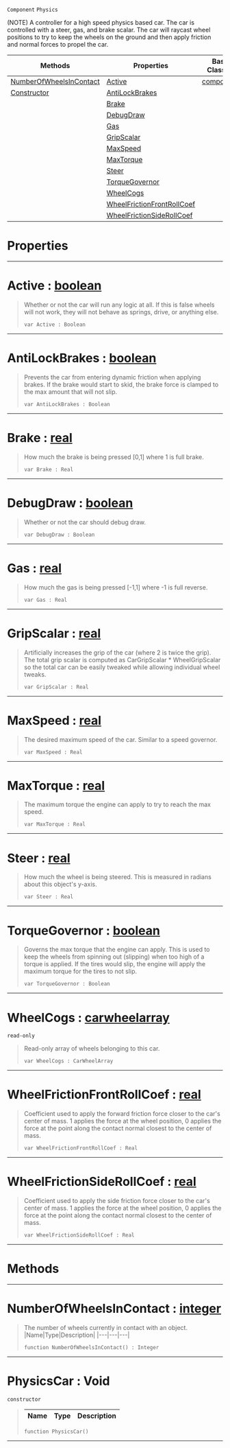  `Component` `Physics`



(NOTE) A controller for a high speed physics based car. The car is controlled with a steer, gas, and brake scalar. The car will raycast wheel positions to try to keep the wheels on the ground and then apply friction and normal forces to propel the car.

|Methods|Properties|Base Classes|Derived Classes|
|---|---|---|---|
|[ NumberOfWheelsInContact](https://github.com/ZilchEngine/ZilchDocs/blob/master/code_reference/class_reference/physicscar.markdown#numberofwheelsincontact)|[ Active](https://github.com/ZilchEngine/ZilchDocs/blob/master/code_reference/class_reference/physicscar.markdown#active-zero-engine-docum)|[component](https://github.com/ZilchEngine/ZilchDocs/blob/master/code_reference/class_reference/component.markdown)| |
|[ Constructor](https://github.com/ZilchEngine/ZilchDocs/blob/master/code_reference/class_reference/physicscar.markdown#physicscar-void)|[ AntiLockBrakes](https://github.com/ZilchEngine/ZilchDocs/blob/master/code_reference/class_reference/physicscar.markdown#antilockbrakes-zero-engi)| | |
| |[ Brake](https://github.com/ZilchEngine/ZilchDocs/blob/master/code_reference/class_reference/physicscar.markdown#brake-zero-engine-docume)| | |
| |[ DebugDraw](https://github.com/ZilchEngine/ZilchDocs/blob/master/code_reference/class_reference/physicscar.markdown#debugdraw-zero-engine-do)| | |
| |[ Gas](https://github.com/ZilchEngine/ZilchDocs/blob/master/code_reference/class_reference/physicscar.markdown#gas-zero-engine-document)| | |
| |[ GripScalar](https://github.com/ZilchEngine/ZilchDocs/blob/master/code_reference/class_reference/physicscar.markdown#gripscalar-zero-engine-d)| | |
| |[ MaxSpeed](https://github.com/ZilchEngine/ZilchDocs/blob/master/code_reference/class_reference/physicscar.markdown#maxspeed-zero-engine-doc)| | |
| |[ MaxTorque](https://github.com/ZilchEngine/ZilchDocs/blob/master/code_reference/class_reference/physicscar.markdown#maxtorque-zero-engine-do)| | |
| |[ Steer](https://github.com/ZilchEngine/ZilchDocs/blob/master/code_reference/class_reference/physicscar.markdown#steer-zero-engine-docume)| | |
| |[ TorqueGovernor](https://github.com/ZilchEngine/ZilchDocs/blob/master/code_reference/class_reference/physicscar.markdown#torquegovernor-zero-engi)| | |
| |[ WheelCogs](https://github.com/ZilchEngine/ZilchDocs/blob/master/code_reference/class_reference/physicscar.markdown#wheelcogs-zero-engine-do)| | |
| |[ WheelFrictionFrontRollCoef](https://github.com/ZilchEngine/ZilchDocs/blob/master/code_reference/class_reference/physicscar.markdown#wheelfrictionfrontrollco)| | |
| |[ WheelFrictionSideRollCoef](https://github.com/ZilchEngine/ZilchDocs/blob/master/code_reference/class_reference/physicscar.markdown#wheelfrictionsiderollcoe)| | |


 #  Properties


---  
 #  Active : [boolean](https://github.com/ZilchEngine/ZilchDocs/blob/master/code_reference/nada_base_types/boolean.markdown)

> Whether or not the car will run any logic at all. If this is false wheels will not work, they will not behave as springs, drive, or anything else.
> ``` lang=cpp, name=Nada
> var Active : Boolean


---  
 #  AntiLockBrakes : [boolean](https://github.com/ZilchEngine/ZilchDocs/blob/master/code_reference/nada_base_types/boolean.markdown)

> Prevents the car from entering dynamic friction when applying brakes. If the brake would start to skid, the brake force is clamped to the max amount that will not slip.
> ``` lang=cpp, name=Nada
> var AntiLockBrakes : Boolean


---  
 #  Brake : [real](https://github.com/ZilchEngine/ZilchDocs/blob/master/code_reference/nada_base_types/real.markdown)

> How much the brake is being pressed [0,1] where 1 is full brake.
> ``` lang=cpp, name=Nada
> var Brake : Real


---  
 #  DebugDraw : [boolean](https://github.com/ZilchEngine/ZilchDocs/blob/master/code_reference/nada_base_types/boolean.markdown)

> Whether or not the car should debug draw.
> ``` lang=cpp, name=Nada
> var DebugDraw : Boolean


---  
 #  Gas : [real](https://github.com/ZilchEngine/ZilchDocs/blob/master/code_reference/nada_base_types/real.markdown)

> How much the gas is being pressed [-1,1] where -1 is full reverse.
> ``` lang=cpp, name=Nada
> var Gas : Real


---  
 #  GripScalar : [real](https://github.com/ZilchEngine/ZilchDocs/blob/master/code_reference/nada_base_types/real.markdown)

> Artificially increases the grip of the car (where 2 is twice the grip). The total grip scalar is computed as CarGripScalar * WheelGripScalar so the total car can be easily tweaked while allowing individual wheel tweaks.
> ``` lang=cpp, name=Nada
> var GripScalar : Real


---  
 #  MaxSpeed : [real](https://github.com/ZilchEngine/ZilchDocs/blob/master/code_reference/nada_base_types/real.markdown)

> The desired maximum speed of the car. Similar to a speed governor.
> ``` lang=cpp, name=Nada
> var MaxSpeed : Real


---  
 #  MaxTorque : [real](https://github.com/ZilchEngine/ZilchDocs/blob/master/code_reference/nada_base_types/real.markdown)

> The maximum torque the engine can apply to try to reach the max speed.
> ``` lang=cpp, name=Nada
> var MaxTorque : Real


---  
 #  Steer : [real](https://github.com/ZilchEngine/ZilchDocs/blob/master/code_reference/nada_base_types/real.markdown)

> How much the wheel is being steered. This is measured in radians about this object's y-axis.
> ``` lang=cpp, name=Nada
> var Steer : Real


---  
 #  TorqueGovernor : [boolean](https://github.com/ZilchEngine/ZilchDocs/blob/master/code_reference/nada_base_types/boolean.markdown)

> Governs the max torque that the engine can apply. This is used to keep the wheels from spinning out (slipping) when too high of a torque is applied. If the tires would slip, the engine will apply the maximum torque for the tires to not slip.
> ``` lang=cpp, name=Nada
> var TorqueGovernor : Boolean


---  
 #  WheelCogs : [carwheelarray](https://github.com/ZilchEngine/ZilchDocs/blob/master/code_reference/class_reference/carwheelarray.markdown)

 `read-only`

> Read-only array of wheels belonging to this car.
> ``` lang=cpp, name=Nada
> var WheelCogs : CarWheelArray


---  
 #  WheelFrictionFrontRollCoef : [real](https://github.com/ZilchEngine/ZilchDocs/blob/master/code_reference/nada_base_types/real.markdown)

> Coefficient used to apply the forward friction force closer to the car's center of mass. 1 applies the force at the wheel position, 0 applies the force at the point along the contact normal closest to the center of mass.
> ``` lang=cpp, name=Nada
> var WheelFrictionFrontRollCoef : Real


---  
 #  WheelFrictionSideRollCoef : [real](https://github.com/ZilchEngine/ZilchDocs/blob/master/code_reference/nada_base_types/real.markdown)

> Coefficient used to apply the side friction force closer to the car's center of mass. 1 applies the force at the wheel position, 0 applies the force at the point along the contact normal closest to the center of mass.
> ``` lang=cpp, name=Nada
> var WheelFrictionSideRollCoef : Real


---  
 #  Methods


---  
 #  NumberOfWheelsInContact : [integer](https://github.com/ZilchEngine/ZilchDocs/blob/master/code_reference/nada_base_types/integer.markdown)

> The number of wheels currently in contact with an object.
> |Name|Type|Description|
> |---|---|---|
> ``` lang=cpp, name=Nada
> function NumberOfWheelsInContact() : Integer
> ``` 


---  
 #  PhysicsCar : Void

 `constructor`

> 
> |Name|Type|Description|
> |---|---|---|
> ``` lang=cpp, name=Nada
> function PhysicsCar()
> ``` 


---  
 

 